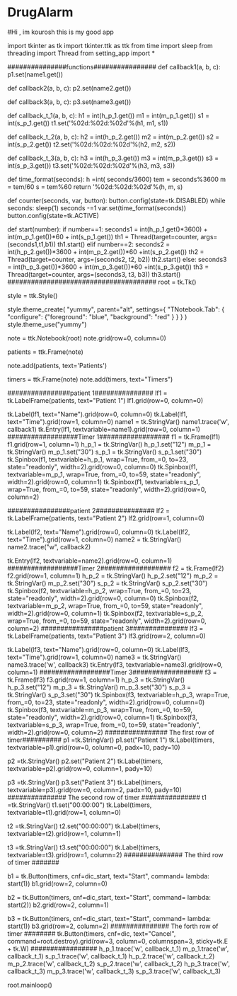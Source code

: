 # DrugAlarm
#Hi , im kourosh this is my good app


import tkinter as tk 
import tkinter.ttk as ttk
from time import sleep
from threading import Thread
from setting_app import *



###############functions################
def callback1(a, b, c):
    p1.set(name1.get())

def callback2(a, b, c):
    p2.set(name2.get())

def callback3(a, b, c):
    p3.set(name3.get())

def callback_t_1(a, b, c):
    h1 = int(h_p_1.get())
    m1 = int(m_p_1.get())
    s1 = int(s_p_1.get())
    t1.set('%02d:%02d:%02d'%(h1, m1, s1))

def callback_t_2(a, b, c):
    h2 = int(h_p_2.get())
    m2 = int(m_p_2.get())
    s2 = int(s_p_2.get())
    t2.set('%02d:%02d:%02d'%(h2, m2, s2))

def callback_t_3(a, b, c):
    h3 = int(h_p_3.get())
    m3 = int(m_p_3.get())
    s3 = int(s_p_3.get())
    t3.set('%02d:%02d:%02d'%(h3, m3, s3))

def time_format(seconds):
    h =int( seconds/3600)
    tem = seconds%3600
    m = tem/60
    s = tem%60
    return '%02d:%02d:%02d'%(h, m, s)



def counter(seconds, var, button):
    button.config(state=tk.DISABLED)
    while seconds:
        sleep(1)
        seconds -=1
        var.set(time_format(seconds))
    button.config(state=tk.ACTIVE)


def start(number):
    if number==1:
        seconds1 = int(h_p_1.get()*3600) + int(m_p_1.get())*60 + int(s_p_1.get())
        th1 = Thread(target=counter, args=(seconds1,t1,b1))
        th1.start()
    elif number==2:
        seconds2 = int(h_p_2.get())*3600 + int(m_p_2.get())*60 +int(s_p_2.get())
        th2 = Thread(target=counter, args=(seconds2, t2, b2))
        th2.start()
    else:
        seconds3 = int(h_p_3.get())*3600 + int(m_p_3.get())*60 +int(s_p_3.get())
        th3 = Thread(target=counter, args=(seconds3, t3, b3))
        th3.start()
######################################
root = tk.Tk()

style = ttk.Style()

style.theme_create( "yummy", parent="alt", settings={
        "TNotebook.Tab": {
            "configure": {"foreground": "blue",
                        "background": "red"
             }
            }
    }
)
style.theme_use("yummy")


note = ttk.Notebook(root)
note.grid(row=0, column=0)

patients = ttk.Frame(note)

note.add(patients, text='Patients')

timers = ttk.Frame(note)
note.add(timers, text="Timers")

################patient 1###############
lf1 = tk.LabelFrame(patients, text="Patient 1")
lf1.grid(row=0, column=0)

tk.Label(lf1, text="Name").grid(row=0, column=0)
tk.Label(lf1, text="Time").grid(row=1, column=0)
name1 = tk.StringVar()
name1.trace('w', callback1)
tk.Entry(lf1, textvariable=name1).grid(row=0, column=1)
##################Timer 1##################
f1 = tk.Frame(lf1)
f1.grid(row=1, column=1)
h_p_1 = tk.StringVar()
h_p_1.set("12")
m_p_1 = tk.StringVar()
m_p_1.set("30")
s_p_1 = tk.StringVar()
s_p_1.set("30")
tk.Spinbox(f1, textvariable=h_p_1, wrap=True, from_=0, to=23, state="readonly", width=2).grid(row=0, column=0)
tk.Spinbox(f1, textvariable=m_p_1, wrap=True, from_=0, to=59, state="readonly", width=2).grid(row=0, column=1)
tk.Spinbox(f1, textvariable=s_p_1, wrap=True, from_=0, to=59, state="readonly", width=2).grid(row=0, column=2)



################patient 2###############
lf2 = tk.LabelFrame(patients, text="Patient 2")
lf2.grid(row=1, column=0)

tk.Label(lf2, text="Name").grid(row=0, column=0)
tk.Label(lf2, text="Time").grid(row=1, column=0)
name2 = tk.StringVar()
name2.trace("w", callback2)

tk.Entry(lf2, textvariable=name2).grid(row=0, column=1)
##################Timer 2##################
f2 = tk.Frame(lf2)
f2.grid(row=1, column=1)
h_p_2 = tk.StringVar()
h_p_2.set("12")
m_p_2 = tk.StringVar()
m_p_2.set("30")
s_p_2 = tk.StringVar()
s_p_2.set("30")
tk.Spinbox(f2, textvariable=h_p_2, wrap=True, from_=0, to=23, state="readonly", width=2).grid(row=0, column=0)
tk.Spinbox(f2, textvariable=m_p_2, wrap=True, from_=0, to=59, state="readonly", width=2).grid(row=0, column=1)
tk.Spinbox(f2, textvariable=s_p_2, wrap=True, from_=0, to=59, state="readonly", width=2).grid(row=0, column=2)
################patient 3###############
lf3 = tk.LabelFrame(patients, text="Patient 3")
lf3.grid(row=2, column=0)

tk.Label(lf3, text="Name").grid(row=0, column=0)
tk.Label(lf3, text="Time").grid(row=1, column=0)
name3 = tk.StringVar()
name3.trace('w', callback3)
tk.Entry(lf3, textvariable=name3).grid(row=0, column=1)
##################Timer 3##################
f3 = tk.Frame(lf3)
f3.grid(row=1, column=1)
h_p_3 = tk.StringVar()
h_p_3.set("12")
m_p_3 = tk.StringVar()
m_p_3.set("30")
s_p_3 = tk.StringVar()
s_p_3.set("30")
tk.Spinbox(f3, textvariable=h_p_3, wrap=True, from_=0, to=23, state="readonly", width=2).grid(row=0, column=0)
tk.Spinbox(f3, textvariable=m_p_3, wrap=True, from_=0, to=59, state="readonly", width=2).grid(row=0, column=1)
tk.Spinbox(f3, textvariable=s_p_3, wrap=True, from_=0, to=59, state="readonly", width=2).grid(row=0, column=2)
################ The first row of timer##########
p1 =tk.StringVar()
p1.set("Patient 1")
tk.Label(timers, textvariable=p1).grid(row=0, column=0, padx=10, pady=10)

p2 =tk.StringVar()
p2.set("Patient 2")
tk.Label(timers, textvariable=p2).grid(row=0, column=1, pady=10)

p3 =tk.StringVar()
p3.set("Patient 3")
tk.Label(timers, textvariable=p3).grid(row=0, column=2, padx=10, pady=10)
############### The second row of timer ###############
t1 =tk.StringVar()
t1.set("00:00:00")
tk.Label(timers, textvariable=t1).grid(row=1, column=0)

t2 =tk.StringVar() 
t2.set("00:00:00")
tk.Label(timers, textvariable=t2).grid(row=1, column=1)

t3 =tk.StringVar()
t3.set("00:00:00")
tk.Label(timers, textvariable=t3).grid(row=1, column=2)
############### The third row of timer #######

b1 = tk.Button(timers, cnf=dic_start, text="Start", command= lambda: start(1))
b1.grid(row=2, column=0)

b2 = tk.Button(timers, cnf=dic_start, text="Start", command= lambda: start(2))
b2.grid(row=2, column=1)

b3 = tk.Button(timers, cnf=dic_start, text="Start", command= lambda: start(1))
b3.grid(row=2, column=2)
############### The forth row of timer ########
tk.Button(timers, cnf=dic, text="Cancel", command=root.destroy).grid(row=3, column=0, columnspan=3, sticky=tk.E + tk.W)
#################
h_p_1.trace('w', callback_t_1)
m_p_1.trace('w', callback_t_1)
s_p_1.trace('w', callback_t_1)
h_p_2.trace('w', callback_t_2)
m_p_2.trace('w', callback_t_2)
s_p_2.trace('w', callback_t_2)
h_p_3.trace('w', callback_t_3)
m_p_3.trace('w', callback_t_3)
s_p_3.trace('w', callback_t_3)

root.mainloop()
